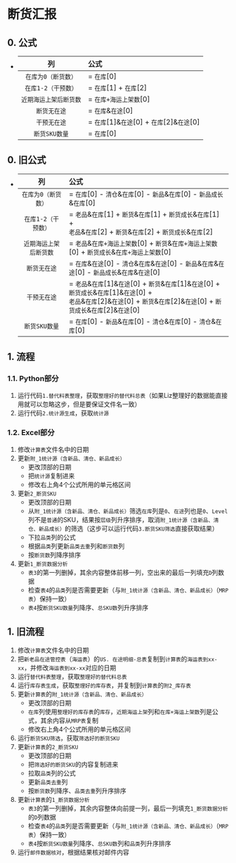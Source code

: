 # 断货汇报
## 0. 公式
- |列|公式|
  |:-:|:-|
  |`在库为0（断货数）`| = `在库`[0]|
  |`在库1-2（干预数）`| = `在库`[1] + `在库`[2]|
  |`近期海运上架后断货数`| = `在库+海运上架数`[0]|
  |`断货无在途`| = `在库`&`在途`[0]|
  |`干预无在途`| = `在库`[1]&`在途`[0] + `在库`[2]&`在途`[0]|
  |`断货SKU数量`| = `在库`[0]|

## 0. 旧公式
- |列|公式|
  |:-:|:-|
  |`在库为0（断货数）`| = `在库`[0] - `清仓`&`在库`[0] - `新品`&`在库`[0] - `新品成长`&`在库`[0]|
  |`在库1-2（干预数）`| = `老品`&`在库`[1] + `断货`&`在库`[1] + `断货成长`&`在库`[1] +<br />`老品`&`在库`[2] + `断货`&`在库`[2] + `断货成长`&`在库`[2]|
  |`近期海运上架后断货数`| = `老品`&`在库+海运上架数`[0] + `断货`&`在库+海运上架数`[0] + `断货成长`&`在库+海运上架数`[0]|
  |`断货无在途`| = `在库`&`在途`[0] - `清仓`&`在库`&`在途`[0] - `新品`&`在库`&`在途`[0] - `新品成长`&`在库`&`在途`[0]|
  |`干预无在途`| = `老品`&`在库`[1]&`在途`[0] + `断货`&`在库`[1]&`在途`[0] + `断货成长`&`在库`[1]&`在途`[0] +<br />`老品`&`在库`[2]&`在途`[0] + `断货`&`在库`[2]&`在途`[0] + `断货成长`&`在库`[2]&`在途`[0]|
  |`断货SKU数量`| = `在库`[0] - `新品`&`在库`[0] - `清仓`&`在库`[0] - `清仓`&`在库`[0]|

## 1. 流程
### 1.1. Python部分
1. 运行代码`1.替代料表整理`，获取`整理好的替代料总表`（如果Liz整理好的数据能直接用就可以忽略这步，但是要保证文件名一致）
2. 运行代码`2.统计源生成`，获取`统计源`

### 1.2. Excel部分
1. 修改`计算表`文件名中的日期
2. 更新`附_1统计源（含新品、清仓、新品成长）`
    - 更改顶部的日期
    - 把`统计源`复制进来
    - 修改右上角4个公式所用的单元格区间
3. 更新`2_断货SKU`
    - 更改顶部的日期
    - 从`附_1统计源（含新品、清仓、新品成长）`筛选`在库`列是`0`、`在途`列也是`0`、`Level`列不是`普通`的SKU，结果按`层级`列升序排序，取消`附_1统计源（含新品、清仓、新品成长）`的筛选（这步可以运行代码`3.断货SKU筛选`直接获取结果）
    - 下拉`品类`列的公式
    - 根据`品类`列更新`品类去重`列和`断货数`列
    - 按`断货数`列降序排序
4. 更新`1_断货数据分析`
    - `表3`的第一列删掉，其余内容整体前移一列，空出来的最后一列填充`D`列数据
    - 检查`表4`的`品类`列是否需要更新（与`附_1统计源（含新品、清仓、新品成长）`（`MRP表`）保持一致）
    - `表4`按`断货SKU数量`列降序、`总SKU数`列升序排序

## 1. 旧流程
1. 修改`计算表`文件名中的日期
2. 把`新老品在途管控表`（`海运表`）的`US. 在途明细-总表`复制到`计算表`的`海运表到xx-xx`，并修改`海运表到xx-xx`对应的日期
3. 运行`替代料表整理`，获取`整理好的替代料总表`
4. 运行`库存表生成`，获取`整理好的库存表`，并复制到`计算表`的`附2_库存表`
5. 更新`计算表`的`附_1统计源（含新品、清仓、新品成长）`
    - 更改顶部的日期
    - `在库`列使用`整理好的库存表`的`库存`，`近期海运上架`列和`在库+海运上架数`列是公式，其余内容从`MRP表`复制
    - 修改右上角4个公式所用的单元格区间
6. 运行`断货SKU筛选`，获取`筛选好的断货SKU`
7. 更新`计算表`的`2_断货SKU`
    - 更改顶部的日期
    - 把`筛选好的断货SKU`的内容复制进来
    - 拉取`品类`列的公式
    - 更新`品类去重`列
    - 按`断货数`列降序、`品类去重`列升序排序
8. 更新`计算表`的`1_断货数据分析`
    - `表3`的第一列删掉，其余内容整体向前提一列，最后一列填充`1_断货数据分析`的`D`列数据
    - 检查`表4`的`品类`列是否需要更新（与`附_1统计源（含新品、清仓、新品成长）`（`MRP表`）保持一致）
    - `表4`按`断货SKU数量`列降序、`总SKU数`列和`品类`列升序排序
9. 运行`邮件数据核对`，根据结果核对邮件内容